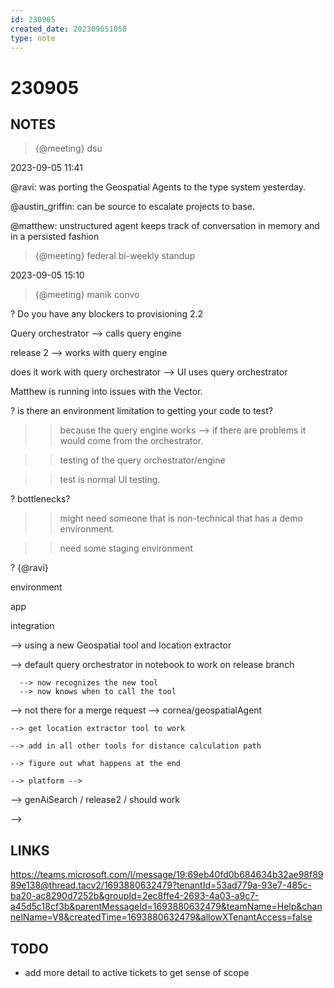 ```yaml
---
id: 230905 
created_date: 202309051058
type: note
---
```


# 230905

## NOTES

> {@meeting} dsu

2023-09-05 11:41

@ravi: was porting the Geospatial Agents to the type system yesterday. 

@austin_griffin: can be source to escalate projects to base. 

@matthew: unstructured agent keeps track of conversation in memory and in a persisted fashion

> {@meeting} federal bi-weekly standup

2023-09-05 15:10 

> {@meeting} manik convo 

? Do you have any blockers to provisioning 2.2 

Query orchestrator --> calls query engine 

release 2 --> works with query engine 

does it work with query orchestrator --> UI uses query orchestrator

Matthew is running into issues with the Vector. 

? is there an environment limitation to getting your code to test?

  >> because the query engine works --> if there are problems it would come from the orchestrator.

  >> testing of the query orchestrator/engine

  >> test is normal UI testing. 

? bottlenecks? 

  >> might need someone that is non-technical that has a demo environment.

  >> need some staging environment

? {@ravi}

  environment

  app

  integration

  --> using a new Geospatial tool and location extractor

  --> default query orchestrator in notebook to work on release branch

      --> now recognizes the new tool
      --> now knows when to call the tool
  
--> not there for a merge request --> cornea/geospatialAgent

    --> get location extractor tool to work 

    --> add in all other tools for distance calculation path

    --> figure out what happens at the end

    --> platform --> 

--> genAiSearch / release2 / should work

--> 

## LINKS

https://teams.microsoft.com/l/message/19:69eb40fd0b684634b32ae98f8989e138@thread.tacv2/1693880632479?tenantId=53ad779a-93e7-485c-ba20-ac8290d7252b&groupId=2ec8ffe4-2693-4a03-a9c7-a45d5c18cf3b&parentMessageId=1693880632479&teamName=Help&channelName=V8&createdTime=1693880632479&allowXTenantAccess=false

## TODO

- add more detail to active tickets to get sense of scope
